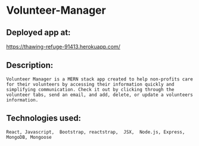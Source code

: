 # Volunteer-Manager

## Deployed app at: 

https://thawing-refuge-91413.herokuapp.com/

## Description:
    Volunteer Manager is a MERN stack app created to help non-profits care for their volunteers by accessing their information quickly and simplifying communication. Check it out by clicking through the volunteer tabs, send an email, and add, delete, or update a volunteers information. 
    
## Technologies used: 
    React, Javascript,  Bootstrap, reactstrap,  JSX,  Node.js, Express, MongoDB, Mongoose